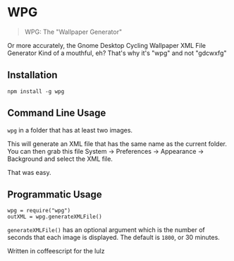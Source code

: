 WPG
===

> WPG: The "Wallpaper Generator"

Or more accurately, the Gnome Desktop Cycling Wallpaper XML File Generator
Kind of a mouthful, eh?  That's why it's "wpg" and not "gdcwxfg"

Installation
------------
`npm install -g wpg`

Command Line Usage
------------------
`wpg` 
in a folder that has at least two images.

This will generate an XML file that has the same name as the current folder.  You can then grab this file System -> Preferences -> Appearance -> Background and select the XML file.

That was easy.

Programmatic Usage
------------------
    wpg = require("wpg")
    outXML = wpg.generateXMLFile()

`generateXMLFile()` has an optional argument which is the number of seconds
that each image is displayed.  The default is `1800`, or 30 minutes.

Written in coffeescript for the lulz
